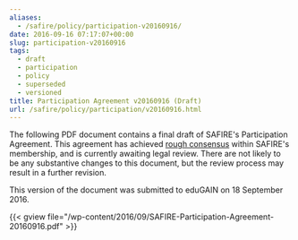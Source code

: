 ```yaml
--- 
aliases: 
  - /safire/policy/participation-v20160916/
date: 2016-09-16 07:17:07+00:00
slug: participation-v20160916
tags: 
  - draft
  - participation
  - policy
  - superseded
  - versioned
title: Participation Agreement v20160916 (Draft)
url: /safire/policy/participation/v20160916.html
---
```


The following PDF document contains a final draft of SAFIRE's Participation Agreement. This agreement has achieved [rough consensus](https://en.wikipedia.org/wiki/Rough_consensus) within SAFIRE's membership, and is currently awaiting legal review. There are not likely to be any substantive changes to this document, but the review process may result in a further revision.

This version of the document was submitted to eduGAIN on 18 September 2016.

{{< gview file="/wp-content/2016/09/SAFIRE-Participation-Agreement-20160916.pdf" >}}
